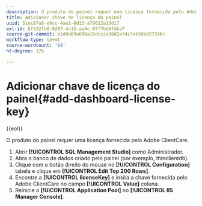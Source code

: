 ```yaml
---
description: O produto do painel requer uma licença fornecida pelo Adobe ClientCare.
title: Adicionar chave de licença do painel
uuid: 51ec87a8-e9cc-4aa1-8d13-a79612a13d17
exl-id: bf532fb0-9287-4c15-aa4c-07f7bd0fdba7
source-git-commit: b1dda69a606a16dccca30d2a74c7e63dbd27936c
workflow-type: tm+mt
source-wordcount: '64'
ht-degree: 12%

---
```


# Adicionar chave de licença do painel{#add-dashboard-license-key}

{{eol}}

O produto do painel requer uma licença fornecida pelo Adobe ClientCare.

1. Abrir **[!UICONTROL SQL Management Studio]** como Administrador.
1. Abra o banco de dados criado pelo painel (por exemplo, thinclientdb).
1. Clique com o botão direito do mouse no **[!UICONTROL Configuration]** tabela e clique em **[!UICONTROL Edit Top 200 Rows]**.
1. Encontre a **[!UICONTROL licenseKey]** e insira a chave fornecida pelo Adobe ClientCare no campo **[!UICONTROL Value]** coluna.
1. Reinicie o **[!UICONTROL Application Pool]** no **[!UICONTROL IIS Manager Console]**.
